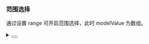 ### 范围选择

通过设置 <yc-tag>range</yc-tag> 可开启范围选择，此时 <yc-tag>modelValue</yc-tag> 为数组。

<div class="cell-demo vp-raw">
  <a-slider
    v-model="value"
    :style="{ width: '300px' }"
    range />
</div>

<script setup>
import { ref } from 'vue';
const value = ref([5, 10]);
</script>

<details>
<summary>
 <button class="code-btn"  >
    <icon-code />
 </button>
</summary>

```vue
<template>
  <a-slider
    v-model="value"
    :style="{ width: '300px' }"
    range />
</template>

<script setup>
import { ref } from 'vue';
const value = ref([5, 10]);
</script>
```

</details>
